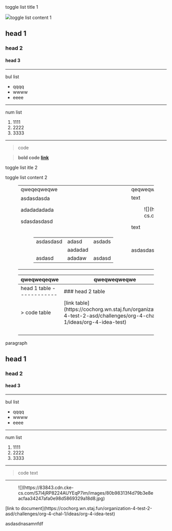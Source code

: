 <div class="toggle-list toggle-list-default"><div class="toggle-list__title">toggle list title 1</div> 

<div class="toggle-list__content"><div class="toggle-list__wrapper">

![](https://83843.cdn.cke-cs.com/S7I4jRP8224AUYEqP7im/images/62caaface17676af0dc87fceaed2980d2794c5f721201d8c.jpg)toggle list content 1

head 1
------

### head 2

#### head 3

- - - - - -

bul list

- qqqq
- wwww
- eeee

- - - - - -

num list

1. 1111
2. 2222
3. 3333

- - - - - -

> code

> **bold code** [**link**](https://www.google.com/)

<div class="toggle-list toggle-list-default"><div class="toggle-list__title">toggle list itle 2</div> 

<div class="toggle-list__content"><div class="toggle-list__wrapper">

toggle list content 2

<figure class="table"><table><tbody><tr><td>qweqeqweqwe

</td><td>qeqweqweqweqweqwe</td><td>qeqeqweqweqweqweqw

</td></tr><tr><td>asdasdasda

adadadadada

sdasdasdasd

</td><td>text

<figure class="image">![](https://83843.cdn.cke-cs.com/S7I4jRP8224AUYEqP7im/images/c8d9e45e42422995f55c1787355bd7f8125f04535c1e7469.jpg)</figure>text

</td><td>asdadasdasdasdasdsadasdasdasd</td></tr><tr><td><figure class="table"><table><tbody><tr><td>asdasdasd</td><td>adasd</td><td>asdads</td></tr><tr><td> </td><td>aadadad</td><td> </td></tr><tr><td>asdasd</td><td>adadaw</td><td>asdasd</td></tr></tbody></table>

</figure></td><td>asdasdasdas

</td><td>- uuuu
- iiiiiii
- oooo

text

</td></tr></tbody></table>

</figure></div> 

</div> 

</div> 

</div> 

</div> 

</div> 

<figure class="table"><table><thead><tr><th>qweqweqeqwe</th><th>qweqweqweqwe</th><th>qweqweqweqwe</th><th>qweqeqweqwe</th></tr></thead><tbody><tr><td>head 1 table
------------

</td><td>### head 2 table

</td><td>#### head 3 table

</td><td>**paragraph**</td></tr><tr><td>> code table

</td><td>[link table](https://cochorg.wn.staj.fun/organization-4-test-2-asd/challenges/org-4-chal-1/ideas/org-4-idea-test)</td><td><figure class="image">![](https://83843.cdn.cke-cs.com/S7I4jRP8224AUYEqP7im/images/492785279d071c549dd6078017593e1d9be989bfd91d19ab.jpg)</figure></td><td>*paragraph*</td></tr><tr><td> </td><td> </td><td>qweqweqwe</td><td></td></tr></tbody></table>

</figure>paragraph

head 1
------

### head 2

#### head 3

- - - - - -

bul list

- qqqq
- wwww
- eeee

- - - - - -

num list

1. 1111
2. 2222
3. 3333

- - - - - -

> code text

- - - - - -

<figure class="image">![](https://83843.cdn.cke-cs.com/S7I4jRP8224AUYEqP7im/images/80b98313f4d79b3e8eacfaa34247afa0e98d5869329a18d8.jpg)</figure>[link to document](https://cochorg.wn.staj.fun/organization-4-test-2-asd/challenges/org-4-chal-1/ideas/org-4-idea-test)

asdasdnasamnfdf